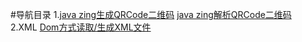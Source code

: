 #导航目录
1.[java zing生成QRCode二维码](https://github.com/importtao/Java-Fundation/blob/master/%EF%BD%93%EF%BD%92%EF%BD%83/QRCode/CreateQrcode.java)
[java zing解析QRCode二维码](https://github.com/importtao/Java-Fundation/blob/master/%EF%BD%93%EF%BD%92%EF%BD%83/QRCode/ReadQrcode.java)<br/>
2.XML [Dom方式读取/生成XML文件](https://github.com/importtao/Java-Fundation/blob/master/%EF%BD%93%EF%BD%92%EF%BD%83/XML/XmlDom.java)
